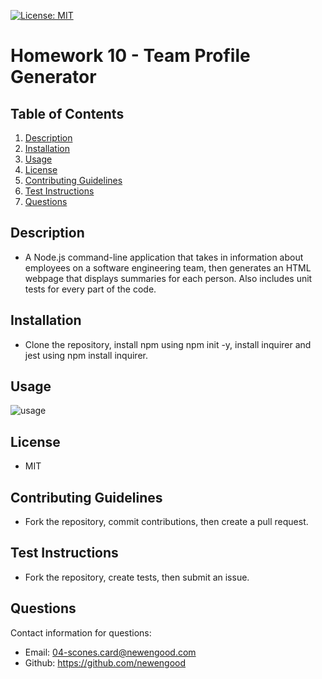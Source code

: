 [![License: MIT](https://img.shields.io/badge/License-MIT-yellow.svg)](https://opensource.org/licenses/MIT)
# Homework 10 - Team Profile Generator

## Table of Contents
  
1. [Description](#description)
2. [Installation](#installation)
3. [Usage](#usage)
4. [License](#license)
5. [Contributing Guidelines](#contributing-guidelines)
6. [Test Instructions](#test-instructions)
7. [Questions](#questions)
  
## Description

* A Node.js command-line application that takes in information about employees on a software engineering team, then generates an HTML webpage that displays summaries for each person. Also includes unit tests for every part of the code.

## Installation

* Clone the repository, install npm using npm init -y, install inquirer and jest using npm install inquirer.

## Usage

![usage](./images/usage.gif)

## License
  
* MIT
  
## Contributing Guidelines

* Fork the repository, commit contributions, then create a pull request.

## Test Instructions

* Fork the repository, create tests, then submit an issue. 
  
## Questions

Contact information for questions:

* Email: 04-scones.card@newengood.com
* Github: https://github.com/newengood
  
  

